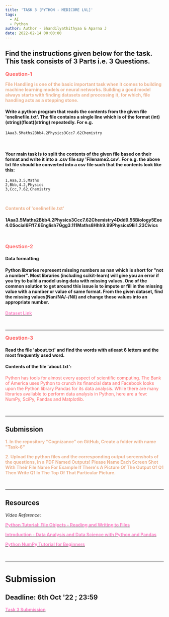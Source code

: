 ```yaml
---
title: 'TASK 3 [PYTHON - MEDICORE LVL]'
tags:
  - AI
  - Python
author: Author - Shandilyathithyaa & Aparna J
date: 2022-02-14 00:00:00
---
```


## Find the instructions given below for the task. This task consists of 3 Parts i.e. 3 Questions.

**<span style="color: #FF6363; font-size: 1rem;">Question-1</span>**

<span style="color: #ECB390; font-weight: bold;">File Handling is one of the basic important task when it comes to building machine learning models or neural networks. Building a good model always starts with finding datasets and processing it, for which, file handling acts as a stepping stone.</span>

#### Write a python program that reads the contents from the given file 'onelinefile.txt'. The file contains a single line which is of the format (int)(string)(float)(string) repeatedly. For e.g. 
```
1Aaa3.5Maths2Bbb4.2Physics3Ccc7.62Chemistry
```

<br>

#### Your main task is to split the contents of the given file based on their format and write it into a .csv file say 'Filename2.csv'. For e.g. the above txt file should be converted into a csv file such that the contents look like this:

```csv
1,Aaa,3.5,Maths
2,Bbb,4.2,Physics
3,Ccc,7.62,Chemistry
```
<br>

<span style="color: #ECB390; font-weight: bold;">Contents of 'onelinefile.txt'</span>

#### 1Aaa3.5Maths2Bbb4.2Physics3Ccc7.62Chemistry4Ddd9.55Biology5Eee4.0Social6Fff7.6English7Ggg3.111Maths8Hhh9.99Physics9Iii1.23Civics


<br>

**<span style="color: #FF6363; font-size: 1rem;">Question-2</span>**
#### Data formatting  

#### Python libraries represent missing numbers as nan which is short for "not a number". Most libraries (including scikit-learn) will give you an error if you try to build a model using data with missing values. One of the common solution to get around this issue is to impute or fill in the missing value with a number or value of same format. From the given dataset, find the missing values(Nan/NA/-/Nil) and change those values into an appropriate number.

[<span style="color: #FE83C6; font-weight: bold">Dataset Link</span>](https://github.com/cognizance-amrita/AI-Tasks/blob/main/Task-1/Q2-Dataset.csv)

<br>

<hr>

**<span style="color: #FF6363; font-size: 1rem;">Question-3</span>**
#### Read the file 'about.txt' and find the words with atleast 6 letters and the most frequently used word. 

#### Contents of the file 'about.txt': 

<span style="color: #FF6363;">Python has tools for almost every aspect of scientific computing. The Bank of America uses Python to crunch its financial data and Facebook looks upon the Python library Pandas for its data analysis. While there are many libraries available to perform data analysis in Python, here are a few: NumPy, SciPy, Pandas and Matplotlib.</span> 

<br>

<hr>

## Submission
<span style="color: #ECB390; font-weight: bold;">1. In the repository “Cognizance” on GitHub, Create a folder with name "Task-6"</span> <br> 
 
<span style="color: #ECB390; font-weight: bold;">2. Upload the python files and the corresponding output screenshots of the questions, In a PDF Named Outputs! Please Name Each Screen Shot With Their File Name For Example If There's A Picture Of The Output Of Q1 Then Write Q1 In The Top Of That Particular Picture.</span>

<br>
<hr>

## Resources

*Video Reference*: 

[<span style="color: #FE83C6 ; font-weight: bold">Python Tutorial: File Objects - Reading and Writing to Files</span>](https://www.youtube.com/watch?v=Uh2ebFW8OYM)

[<span style="color: #FE83C6; font-weight: bold">Introduction - Data Analysis and Data Science with Python and Pandas</span>](https://www.youtube.com/watch?v=nLw1RNvfElg)

[<span style="color: #FE83C6; font-weight: bold">Python NumPy Tutorial for Beginners</span>](https://www.youtube.com/watch?v=QUT1VHiLmmI)
<br>

<br>

<hr>

# Submission 
## Deadline: <b>  6th Oct '22 ; 23:59 </b>
[<b><span style="color: #FE83C6">Task 3 Submission</b></span>](https://forms.gle/Z31SJA8Ea8PY12r89)

<br>